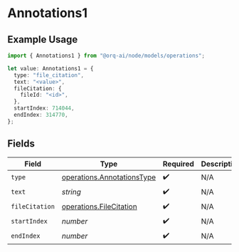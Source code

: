# Annotations1

## Example Usage

```typescript
import { Annotations1 } from "@orq-ai/node/models/operations";

let value: Annotations1 = {
  type: "file_citation",
  text: "<value>",
  fileCitation: {
    fileId: "<id>",
  },
  startIndex: 714044,
  endIndex: 314770,
};
```

## Fields

| Field                                                                    | Type                                                                     | Required                                                                 | Description                                                              |
| ------------------------------------------------------------------------ | ------------------------------------------------------------------------ | ------------------------------------------------------------------------ | ------------------------------------------------------------------------ |
| `type`                                                                   | [operations.AnnotationsType](../../models/operations/annotationstype.md) | :heavy_check_mark:                                                       | N/A                                                                      |
| `text`                                                                   | *string*                                                                 | :heavy_check_mark:                                                       | N/A                                                                      |
| `fileCitation`                                                           | [operations.FileCitation](../../models/operations/filecitation.md)       | :heavy_check_mark:                                                       | N/A                                                                      |
| `startIndex`                                                             | *number*                                                                 | :heavy_check_mark:                                                       | N/A                                                                      |
| `endIndex`                                                               | *number*                                                                 | :heavy_check_mark:                                                       | N/A                                                                      |